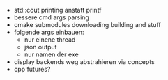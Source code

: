 - std::cout printing anstatt printf
- bessere cmd args parsing
- cmake submodules downloading building and stuff
- folgende args einbauen:
	- nur einene thread
	- json output
	- nur namen der exe
- display backends weg abstrahieren via concepts
- cpp futures?
